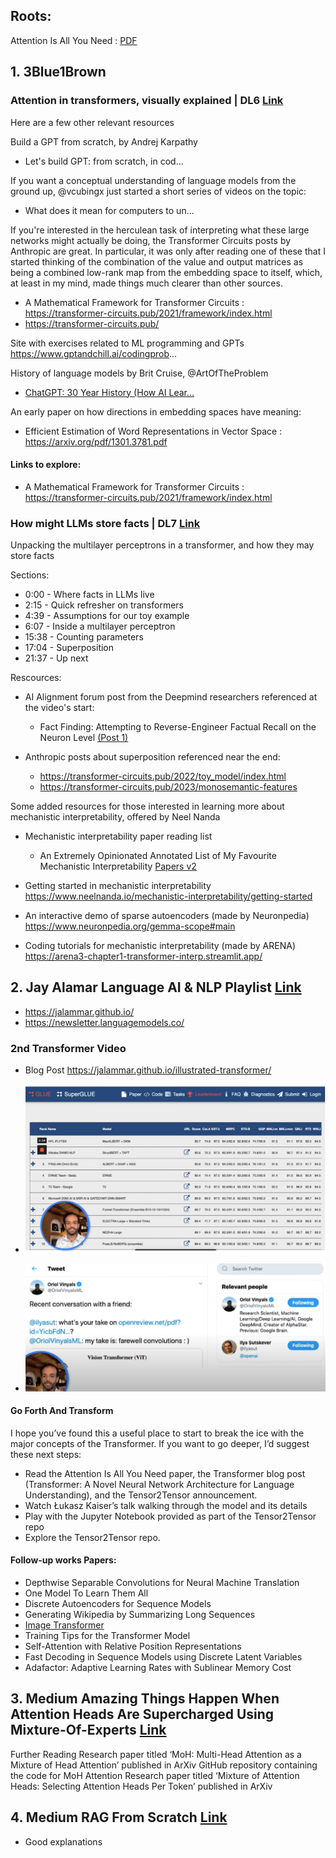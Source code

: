 ## Roots:

Attention Is All You Need : [PDF](nn-zero-to-hero/lectures/11.Attention-All-You-Need.pdf)


## 1. 3Blue1Brown 

### Attention in transformers, visually explained | DL6 [Link](https://www.youtube.com/watch?v=eMlx5fFNoYc&t=269s)


Here are a few other relevant resources

Build a GPT from scratch, by Andrej Karpathy
- Let's build GPT: from scratch, in cod...  

If you want a conceptual understanding of language models from the ground up, @vcubingx just started a short series of videos on the topic:
- What does it mean for computers to un...  

If you're interested in the herculean task of interpreting what these large networks might actually be doing, the Transformer Circuits posts by Anthropic are great. In particular, it was only after reading one of these that I started thinking of the combination of the value and output matrices as being a combined low-rank map from the embedding space to itself, which, at least in my mind, made things much clearer than other sources.
-  A Mathematical Framework for Transformer Circuits : https://transformer-circuits.pub/2021/framework/index.html
- https://transformer-circuits.pub/


Site with exercises related to ML programming and GPTs
https://www.gptandchill.ai/codingprob...

History of language models by Brit Cruise,  @ArtOfTheProblem  
- [ChatGPT: 30 Year History (How AI Lear...  ](https://www.youtube.com/watch?v=OFS90-FX6pg)


An early paper on how directions in embedding spaces have meaning:
- Efficient Estimation of Word Representations in
Vector Space : https://arxiv.org/pdf/1301.3781.pdf


#### Links to explore:

- A Mathematical Framework for Transformer Circuits : https://transformer-circuits.pub/2021/framework/index.html


### How might LLMs store facts | DL7 [Link](https://www.youtube.com/watch?v=9-Jl0dxWQs8&list=PLZHQObOWTQDNU6R1_67000Dx_ZCJB-3pi&index=8)

Unpacking the multilayer perceptrons in a transformer, and how they may store facts

Sections:
* 0:00 - Where facts in LLMs live
* 2:15 - Quick refresher on transformers
* 4:39 - Assumptions for our toy example
* 6:07 - Inside a multilayer perceptron
* 15:38 - Counting parameters
* 17:04 - Superposition
* 21:37 - Up next


Rescources: 
- AI Alignment forum post from the Deepmind researchers referenced at the video's start:
  - Fact Finding: Attempting to Reverse-Engineer Factual Recall on the Neuron Level [(Post 1)](https://www.alignmentforum.org/posts/iGuwZTHWb6DFY3sKB/fact-finding-attempting-to-reverse-engineer-factual-recall)

- Anthropic posts about superposition referenced near the end:
  - https://transformer-circuits.pub/2022/toy_model/index.html 
  - https://transformer-circuits.pub/2023/monosemantic-features


Some added resources for those interested in learning more about mechanistic interpretability, offered by Neel Nanda

- Mechanistic interpretability paper reading list
    - An Extremely Opinionated Annotated List of My Favourite Mechanistic Interpretability [Papers v2](https://www.alignmentforum.org/posts/NfFST5Mio7BCAQHPA/an-extremely-opinionated-annotated-list-of-my-favourite)

- Getting started in mechanistic interpretability
https://www.neelnanda.io/mechanistic-interpretability/getting-started 

- An interactive demo of sparse autoencoders (made by Neuronpedia)
https://www.neuronpedia.org/gemma-scope#main

- Coding tutorials for mechanistic interpretability (made by ARENA)
https://arena3-chapter1-transformer-interp.streamlit.app/


## 2. Jay Alamar Language AI & NLP Playlist [Link](https://www.youtube.com/playlist?list=PLTx9yCaDlo1UlgZiSgEjq86Zvbo2yC87d)

- https://jalammar.github.io/
- https://newsletter.languagemodels.co/ 

### 2nd Transformer Video

- Blog Post https://jalammar.github.io/illustrated-transformer/
  
- ![alt text](image-1.png)
- ![alt text](image-2.png)



#### Go Forth And Transform
I hope you’ve found this a useful place to start to break the ice with the major concepts of the Transformer. If you want to go deeper, I’d suggest these next steps:

- Read the Attention Is All You Need paper, the Transformer blog post (Transformer: A Novel Neural Network Architecture for Language Understanding), and the Tensor2Tensor announcement.
- Watch Łukasz Kaiser’s talk walking through the model and its details
- Play with the Jupyter Notebook provided as part of the Tensor2Tensor repo
- Explore the Tensor2Tensor repo.

#### Follow-up works Papers:

- Depthwise Separable Convolutions for Neural Machine Translation
- One Model To Learn Them All
- Discrete Autoencoders for Sequence Models
- Generating Wikipedia by Summarizing Long Sequences
- [Image Transformer](https://arxiv.org/abs/1802.05751)
- Training Tips for the Transformer Model
- Self-Attention with Relative Position Representations
- Fast Decoding in Sequence Models using Discrete Latent Variables
- Adafactor: Adaptive Learning Rates with Sublinear Memory Cost



## 3. Medium Amazing Things Happen When Attention Heads Are Supercharged Using Mixture-Of-Experts [Link](https://levelup.gitconnected.com/amazing-things-happen-when-attention-heads-are-supercharged-using-mixture-of-experts-b55a6b9a0ac8)


Further Reading
Research paper titled ‘MoH: Multi-Head Attention as a Mixture of Head Attention’ published in ArXiv
GitHub repository containing the code for MoH Attention
Research paper titled ‘Mixture of Attention Heads: Selecting Attention Heads Per Token’ published in ArXiv


## 4. Medium RAG From Scratch [Link](https://pub.towardsai.net/rag-from-scratch-66c5eff02482)
- Good explanations